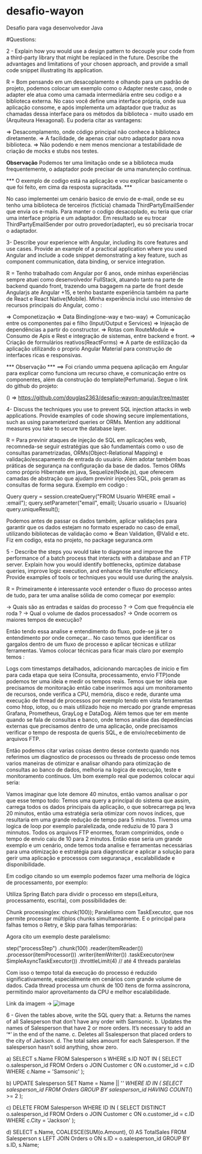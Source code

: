 # desafio-wayon
Desafio para vaga desenvolvedor Java

#Questions: 

2 - Explain how you would use a design pattern to decouple your code from a third-party library that might be replaced in the future. Describe the advantages and limitations of your chosen approach, and provide a small code snippet illustrating its application.

R =  Bom pensando em um desacoplamento e olhando para um padrão de projeto, podemos colocar um exemplo como o Adapter neste caso, onde o adapter ele atua como uma camada intermediária entre seu codigo e a biblioteca externa. No caso você define uma interface própria, onde sua aplicação consome, e após implementa um adaptador que traduz as chamadas dessa interface para os métodos da biblioteca  - muito usado em (Arquiteura Hexagonal). Eu poderia citar as vantagens: 

=> Desacomplamento, onde código principal não conhece a biblioteca diretamente.
=> A facilidade, de apenas criar outro adaptador para nova biblioteca.
=> Não podendo e nem menos mencionar a testabilidade de criação de mocks e stubs nos testes.

**Observação**
Podemos ter uma limitação onde se a biblioteca muda frequentemente, o adaptador pode precisar de uma manutenção contínua.

*** O exemplo de codigo está na aplicação e vou explicar basicamente o que foi feito, em cima da resposta supracitada. ***

No caso implementei um cenário basico de envio de e-mail, onde se eu tenho uma biblioteca de terceiros (fictícia) chamada ThirdPartyEmailSender que envia os e-mails. Para manter o codigo desacoplado, eu teria que criar uma interface própria e um adaptador. Em resultado se eu trocar ThirdPartyEmailSender por outro provedor(adapter), eu só precisaria trocar o adaptador.

3- Describe your experience with Angular, including its core features and use cases. Provide an example of a practical application where you used Angular and include a code snippet demonstrating a key feature, such as component communication, data binding, or service integration.

R = Tenho trabalhado com Angular por 6 anos, onde minhas experiências sempre atuei como desenvolvedor FullStack, atuando tanto na parte de backend quando front, trazendo uma bagagem na parte de front desde Angularjs ate Angular +15, e tenho bastante experiência também na parte de React e React Native(Mobile). Minha experiência inclui uso intensivo de recursos principais do Angular, como : 

=> Componetização
=> Data Binding(one-way e two-way)
=> Comunicação entre os componentes pai e filho (Input/Output e Services)
=> Injeação de dependências a partir do constructor.
=> Rotas com RouteModule
=> Consumo de Apis e Rest e integração de sistemas, entre backend e front.
=> Criação de formulários reativos(ReactForms)
=> A parte de estilização da aplicação utilizando o proprio Angular Material para construção de interfaces ricas e responsivas.

*** Observação ***
==> Foi criando umma pequena aplicação em Angular para explicar como funciona  um recurso chave, e comunicação entre os componentes, além da construção do template(Perfumaria). Segue o link do github do projeto:

() => https://github.com/douglas2363/desafio-wayon-angular/tree/master

4- Discuss the techniques you use to prevent SQL injection attacks in web applications. Provide examples of code showing secure implementations, such as using parameterized queries or ORMs. Mention any additional measures you take to secure the database layer.

R = Para previnir ataques de injeção de SQL em aplicações web, recomneda-se seguir estratégias que são fundamentais como o uso de consultas parametrizadas, ORMs(Object-Relational Mapping) e validação/escapamento de entrada do usuário. Além adotar também boas práticas de segurança na configuração da base de dados. Temos ORMs como próprio Hibernate em java, Sequelize(Node.js), que oferecem camadas de abstração que ajudam previnir injeções SQL, pois geram as consultas de forma segura. Exemplo em codigo : 

Query query = session.createQuery("FROM Usuario WHERE email = :email");
query.setParameter("email", email);
Usuario usuario = (Usuario) query.uniqueResult();

Podemos antes de passar os dados também, aplicar validações para garantir que os dados estejam no formato esperado no caso de email,  utilizando bibliotecas de validação como => Bean Validation, @Valid e etc. Fiz em codigo, esta no projeto, no package seguranca.orm

5 - Describe the steps you would take to diagnose and improve the performance of a batch process that interacts with a database and an FTP server. Explain how you would identify bottlenecks, optimize database queries, improve logic execution, and enhance file transfer efficiency. Provide examples of tools or techniques you would use during the analysis. 

R = Primeiramente é interessante você entender o fluxo do processo antes de tudo, para ter uma analise sólida de como começar por exemplo:

-> Quais são as entradas e saídas do processo ? 
-> Com que frequência ele roda ? 
-> Qual o volume de dados processados?
-> Onde ocorrem os maiores tempos de execução? 

Então tendo essa analise e entendimento do fluxo, pode-se já ter o entendimento por onde começar... No caso temos que identificar os gargalos dentro de um fluxo de processo e aplicar técnicas e utilizar ferramentas. Vamos colocar  técnicas para ficar mais claro por exemplo temos :

Logs com timestamps detalhados, adicionando marcações de inicio e fim para cada etapa que seira (Consulta, processamento, envio FTP)onde podemos ter uma ideia e medir os tempos reais. Temos que ter ideia que precisamos de monitoração então cabe inserirmos aqui um monitoramento de recursos, onde verifica a CPU, memória, disco e rede, durante uma execução de thread de processos por exemplo tendo em vista ferramentas como htop, iotop, ou o mais utilizado hoje no mercado por grande empresas Grafana, Prometheus, GrayLog e DataDog.
Além temos que ter em mente quando se fala de consultas e banco, onde temos analise das depedências externas que precisamos dentro de uma aplicação, onde precisamos verificar o tempo de resposta de queris SQL, e de envio/recebimento de arquivos FTP.

Então podemos citar varias coisas dentro desse contexto quando nos referimos um diagnostico de processos ou threads de processo onde temos varios maneiras  de otimizar e analisar olhando para otimização de consultas ao banco de dados, melhoria na logica de execução, teste e monitoramento contínuos.
Um bom exemplo real que podemos colocar aqui seria:

Vamos imaginar que  lote demore 40 minutos, então vamos analisar o por que esse tempo todo: 
Temos uma query a principal do sistema que assim, carrega todos os dados principais da aplicação, o que sobrecarrega pq leva 20 minutos, então uma estratégia seria otimizar com novos índices, que resultaria em uma grande redução de tempo para 5 minutos.
Tivemos uma logica de loop por exemplo paralelizada, onde reduziu de 10 para 3 minnutos.
Todos os arquivos FTP enormes, foram comprimidos, onde o tempo de envio caiu de 10 para 2 minutos. Então esse seria um grande exemplo e um cenário, onde temos toda analise e ferramentas necessárias para uma otimização e estratégia para diagnosticar e aplicar a solução para gerir uma aplicação e processos com seguranaça , escalabilidade e disponibilidade.

Em codigo citando so um exemplo podemos fazer uma melhoria de lógica de processamento, por exemplo: 

Utiliza Spring Batch para dividir o processo em steps(Leitura, processamento, escrita), com possibilidades de: 

Chunk processing(ex: chunk(100));
Paralelismo com TaskExecutor, que nos permite processar múltiplos chunks simultaneamente.
E o principal para falhas temos o Retry, e Skip para falhas temporárias:

Agora cito um exemplo deste paralelismo:

step("processStep")
.chunk(100)
.reader(itemReader())
.processor(itemProcessor())
.writer(itemWriter())
.taskExecutor(new SimpleAsyncTaskExecutor())
.throttleLimit(4) // até 4 threads paralelas

Com isso o tempo total da execução do processo é reduzido significativamente, especialmente em cenários com grande volume de dados. Cada thread processa um chunk de 100 itens de forma assíncrona, permitindo maior aproveitamento da CPU e melhor escalabilidade.

Link da imagem -> ![image](https://github.com/user-attachments/assets/c7d85045-252e-45b5-a6ea-e251568863a0)

6 - Given the tables above, write the SQL query that: 
a. Returns the names of all Salesperson that don’t have any order with Samsonic. 
b. Updates the names of Salesperson that have 2 or more orders. It’s necessary to add an ‘*’ in the end of the name. 
c. Deletes all Ssalesperson that placed orders to the city of Jackson.
d. The total sales amount for each Salesperson. If the salesperson hasn’t sold anything, show zero.




a) 
SELECT s.Name
FROM Salesperson s
WHERE s.ID NOT IN (
    SELECT o.salesperson_id
    FROM Orders o
    JOIN Customer c ON o.customer_id = c.ID
    WHERE c.Name = 'Samsonic'
);

b)
UPDATE Salesperson
SET Name = Name || '*'
WHERE ID IN (
    SELECT salesperson_id
    FROM Orders
    GROUP BY salesperson_id
    HAVING COUNT(*) >= 2
);

c)
DELETE FROM Salesperson
WHERE ID IN (
    SELECT DISTINCT o.salesperson_id
    FROM Orders o
    JOIN Customer c ON o.customer_id = c.ID
    WHERE c.City = 'Jackson'
);

d)
SELECT s.Name, COALESCE(SUM(o.Amount), 0) AS TotalSales
FROM Salesperson s
LEFT JOIN Orders o ON s.ID = o.salesperson_id
GROUP BY s.ID, s.Name;












